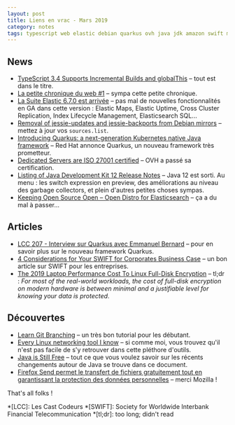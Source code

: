 ```yaml
---
layout: post
title: Liens en vrac - Mars 2019
category: notes
tags: typescript web elastic debian quarkus ovh java jdk amazon swift matériel git linux réseau firefox-send les-cast-coders
---
```


## News
* [TypeScript 3.4 Supports Incremental Builds and globalThis](https://www.infoq.com/news/2019/03/typescript-3-4-release/)
  – tout est dans le titre.
* [La petite chronique du web #1](https://blog.zenika.com/2019/03/27/la-petite-chronique-du-web-1/)
  – sympa cette petite chronique.
* [La Suite Elastic 6.7.0 est arrivée](https://www.elastic.co/fr/blog/elastic-stack-6-7-0-released)
  – pas mal de nouvelles fonctionnalités en GA dans cette version : Elastic Maps, Elastic Uptime,
    Cross Cluster Replication, Index Lifecycle Management, Elasticsearch SQL...
* [Removal of jessie-updates and jessie-backports from Debian mirrors](https://www.lucas-nussbaum.net/blog/?p=947)
  – mettez à jour vos `sources.list`.
* [Introducing Quarkus: a next-generation Kubernetes native Java framework](https://developers.redhat.com/blog/2019/03/07/quarkus-next-generation-kubernetes-native-java-framework/)
  – Red Hat annonce Quarkus, un nouveau framework très prometteur.
* [Dedicated Servers are ISO 27001 certified](https://www.ovh.com/blog/dedicated-servers-are-iso-27001-certified/) 
  – OVH a passé sa certification.
* [Listing of Java Development Kit 12 Release Notes](https://www.oracle.com/technetwork/java/javase/12u-relnotes-5211424.html)
  – Java 12 est sorti. Au menu : les switch expression en preview, des améliorations au niveau des
    garbage collectors, et plein d'autres petites choses sympas.
* [Keeping Open Source Open – Open Distro for Elasticsearch](https://aws.amazon.com/fr/blogs/opensource/keeping-open-source-open-open-distro-for-elasticsearch/)
  – ça a du mal à passer...

## Articles
* [LCC 207 - Interview sur Quarkus avec Emmanuel Bernard](https://lescastcodeurs.com/2019/03/26/lcc-207-interview-sur-quarkus-avec-emmanuel-bernard/)
  – pour en savoir plus sur le nouveau framework Quarkus.
* [4 Considerations for Your SWIFT for Corporates Business Case](https://www.sepaforcorporates.com/swift-for-corporates/4-considerations-for-your-swift-for-corporates-business-case/)
  – un bon article sur SWIFT pour les entreprises.
* [The 2019 Laptop Performance Cost To Linux Full-Disk Encryption](https://www.phoronix.com/scan.php?page=article&item=2019-linux-encrypt)
  – tl;dr : _For most of the real-world workloads, the cost of full-disk encryption on modern
    hardware is between minimal and a justifiable level for knowing your data is protected_.


## Découvertes
* [Learn Git Branching](https://learngitbranching.js.org/)
  – un très bon tutorial pour les débutant.
* [Every Linux networking tool I know](https://wizardzines.com/networking-tools-poster/)
  – si comme moi, vous trouvez qu'il n'est pas facile de s'y retrouver dans cette pléthore d'outils. 
* [Java is Still Free](https://docs.google.com/document/d/1nFGazvrCvHMZJgFstlbzoHjpAVwv5DEdnaBr_5pKuHo/edit)
  – tout ce que vous voulez savoir sur les récents changements autour de Java se trouve dans ce
    document.
* [Firefox Send permet le transfert de fichiers gratuitement tout en garantissant la protection des données personnelles](https://blog.mozilla.org/press-fr/2019/03/12/firefox-send-permet-le-transfert-de-fichiers-gratuitement-tout-en-garantissant-la-protection-des-donnees-personnelles/)
  – merci Mozilla !

That's all folks !

*[LCC]: Les Cast Codeurs
*[SWIFT]: Society for Worldwide Interbank Financial Telecommunication
*[tl;dr]: too long; didn't read
